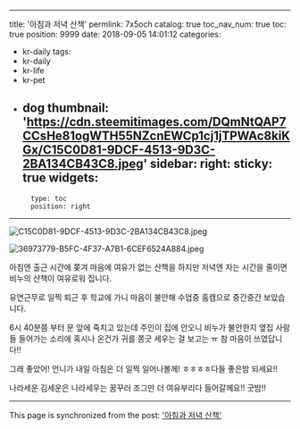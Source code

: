 
---
title: '아침과 저녁 산책'
permlink: 7x5och
catalog: true
toc_nav_num: true
toc: true
position: 9999
date: 2018-09-05 14:01:12
categories:
- kr-daily
tags:
- kr-daily
- kr-life
- kr-pet
- dog
thumbnail: 'https://cdn.steemitimages.com/DQmNtQAP7CCsHe81ogWTH55NZcnEWCp1cj1jTPWAc8kiKGx/C15C0D81-9DCF-4513-9D3C-2BA134CB43C8.jpeg'
sidebar:
    right:
        sticky: true
widgets:
    -
        type: toc
        position: right
---


![C15C0D81-9DCF-4513-9D3C-2BA134CB43C8.jpeg](https://cdn.steemitimages.com/DQmNtQAP7CCsHe81ogWTH55NZcnEWCp1cj1jTPWAc8kiKGx/C15C0D81-9DCF-4513-9D3C-2BA134CB43C8.jpeg)

![36973779-B5FC-4F37-A7B1-6CEF6524A884.jpeg](https://cdn.steemitimages.com/DQmQUzQwv4yrzZwAZ632hWDFm2ypsAuPbZNvw5nAxt7hvGz/36973779-B5FC-4F37-A7B1-6CEF6524A884.jpeg)

아침엔 출근 시간에 쫒겨 마음에 여유가 없는 산책을 하지만 저녁엔 자는 시간을 줄이면 비누의 산책이 여유로워 집니다.

유연근무로 일찍 퇴근 후 학교에 가니 마음이 불안해 수업중 홈캠으로 중간중간 보았습니다.

 6시 40분쯤 부터 문 앞에 죽치고 있는데 주인이 집에 안오니 비누가 불안한지 옆집 사람들 들어가는 소리에 혹시나 온건가 귀를 쫑긋 세우는 걸 보고는 ㅠ 참 마음이 쓰였답니다!!

그래 좋았어! 언니가 내일 아침은 더 일찍 일어나볼께!
ㅎㅎㅎㅎ다들 좋은밤 되세요!!


나라세운 김세운은 나라세우는 꿈꾸러 조그만 더 여유부리다 들어갈께요!! 굿밤!!

- - -

This page is synchronized from the post: ['아침과 저녁 산책'](https://steemit.com/@kimseun/7x5och)
